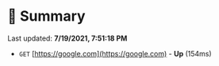 # 📖 Summary
Last updated: **7/19/2021, 7:51:18 PM**

- `GET` [https://google.com](https://google.com) - **Up** (154ms)
